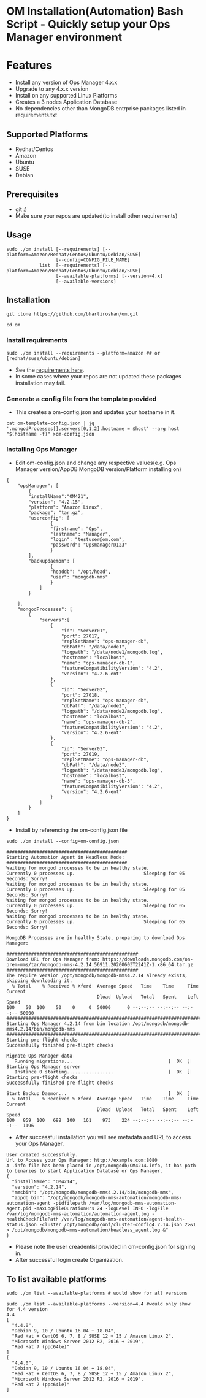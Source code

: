 # OM Installation(Automation) Bash Script - Quickly setup your Ops Manager environment 

# Features

- Install any version of Ops Manager 4.x.x
- Upgrade to any 4.x.x version
- Install on any supported Linux Platforms
- Creates a 3 nodes Application Database
- No dependencies other than MongoDB entrprise packages listed in requirements.txt

## Supported Platforms

- Redhat/Centos
- Amazon
- Ubuntu
- SUSE
- Debian

## Prerequisites

- git :) 
- Make sure your repos are updated(to install other requirements)

## Usage

```
sudo ./om install [--requirements] [--platform=Amazon/Redhat/Centos/Ubuntu/Debian/SUSE]
                  [--config=CONFIG_FILE_NAME]
            list  [--requirements] [--platform=Amazon/Redhat/Centos/Ubuntu/Debian/SUSE]
                  [--available-platforms] [--version=4.x]
                  [--available-versions]
 ``` 
  

## Installation

```
git clone https://github.com/bhartiroshan/om.git

cd om
```

### Install requirements

```
sudo ./om install --requirements --platform=amazon ## or [redhat/suse/ubuntu/debian]
```
- See the [requirements here](https://github.com/bhartiroshan/om/blob/master/requirements.txt). 
- In some cases where your repos are not updated these packages installation may fail. 

### Generate a config file from the template provided

- This creates a om-config.json and updates your hostname in it. 

```
cat om-template-config.json | jq '.mongodProcesses[].servers[0,1,2].hostname = $host' --arg host "$(hostname -f)" >om-config.json
```

### Installing Ops Manager

- Edit om-config.json and change any respective values(e.g. Ops Manager version/AppDB MongoDB version/Platform installing on)

```
{
    "opsManager": [
        {
        "installName":"OM421",
        "version": "4.2.15",
        "platform": "Amazon Linux",
        "package": "tar.gz",
        "userconfig": [
                {
                "firstname": "Ops",
                "lastname": "Manager",
                "login": "testuser@om.com",
                "password": "Opsmanager@123"
                }
        ],
        "backupdaemon": [
                {
                "headdb": "/opt/head",
                "user": "mongodb-mms"
                }
            ]
        }

    ],
    "mongodProcesses": [
        {
            "servers":[
                {
                    "id": "Server01",
                    "port": 27017,
                    "replSetName": "ops-manager-db",
                    "dbPath": "/data/node1",
                    "logpath": "/data/node1/mongodb.log",
                    "hostname": "localhost",
                    "name": "ops-manager-db-1",
                    "featureCompatibilityVersion": "4.2",
                    "version": "4.2.6-ent"
                },
                {
                    "id": "Server02",
                    "port": 27018,
                    "replSetName": "ops-manager-db",
                    "dbPath": "/data/node2",
                    "logpath": "/data/node2/mongodb.log",
                    "hostname": "localhost",
                    "name": "ops-manager-db-2",
                    "featureCompatibilityVersion": "4.2",
                    "version": "4.2.6-ent"
                },
                {
                    "id": "Server03",
                    "port": 27019,
                    "replSetName": "ops-manager-db",
                    "dbPath": "/data/node3",
                    "logpath": "/data/node3/mongodb.log",
                    "hostname": "localhost",
                    "name": "ops-manager-db-3",
                    "featureCompatibilityVersion": "4.2",
                    "version": "4.2.6-ent"
                }
            ]
        }
    ]
}
```

- Install by referencing the om-config.json file

```
sudo ./om install --config=om-config.json 

############################################
Starting Automation Agent in Headless Mode:
############################################
Waiting for mongod processes to be in healthy state.                         Currently 0 processes up.                         Sleeping for 05 Seconds: Sorry!
Waiting for mongod processes to be in healthy state.                         Currently 0 processes up.                         Sleeping for 05 Seconds: Sorry!
Waiting for mongod processes to be in healthy state.                         Currently 0 processes up.                         Sleeping for 05 Seconds: Sorry!
Waiting for mongod processes to be in healthy state.                         Currently 0 processes up.                         Sleeping for 05 Seconds: Sorry!

MongoDB Processes are in healthy State, preparing to download Ops Manager:

################################################
Download URL for Ops Manager from: https://downloads.mongodb.com/on-prem-mms/tar/mongodb-mms-4.2.14.56911.20200603T2241Z-1.x86_64.tar.gz
################################################
The require version /opt/mongodb/mongodb-mms4.2.14 already exists, skipping downloading it.
  % Total    % Received % Xferd  Average Speed   Time    Time     Time  Current
                                 Dload  Upload   Total   Spent    Left  Speed
100    50  100    50    0     0  50000      0 --:--:-- --:--:-- --:--:-- 50000
###################################################################################
Starting Ops Manager 4.2.14 from bin location /opt/mongodb/mongodb-mms4.2.14/bin/mongodb-mms
###################################################################################
Starting pre-flight checks
Successfully finished pre-flight checks

Migrate Ops Manager data
   Running migrations...                                   [  OK  ]
Starting Ops Manager server
   Instance 0 starting.................                    [  OK  ]
Starting pre-flight checks
Successfully finished pre-flight checks

Start Backup Daemon...                                     [  OK  ]
  % Total    % Received % Xferd  Average Speed   Time    Time     Time  Current
                                 Dload  Upload   Total   Spent    Left  Speed
100   859  100   698  100   161    973    224 --:--:-- --:--:-- --:--:--  1196
```
- After successful installation you will see metadata and URL to access your Ops Manager.

```
User created successfully.
Url to Access your Ops Manager: http://example.com:8080
A .info file has been placed in /opt/mongodb/OM4214.info, it has path to binaries to start Application Database or Ops Manager.
{
  "installName": "OM4214",
  "version": "4.2.14",
  "mmsbin": "/opt/mongodb/mongodb-mms4.2.14/bin/mongodb-mms",
  "appdb_bin": "/opt/mongodb/mongodb-mms-automation/mongodb-mms-automation-agent -pidfilepath /var/log/mongodb-mms-automation-agent.pid -maxLogFileDurationHrs 24 -logLevel INFO -logFile /var/log/mongodb-mms-automation/automation-agent.log -healthCheckFilePath /var/log/mongodb-mms-automation/agent-health-status.json -cluster /opt/mongodb/conf/cluster-config4.2.14.json 2>&1 > /opt/mongodb/mongodb-mms-automation/headless_agent.log &"
}
```
- Please note the user creadentisl provided in om-config.json for signing in. 
- After successful login create Organization. 

## To list available platforms
```
sudo ./om list --available-platforms # would show for all versions
```
```
sudo ./om list --available-platforms --version=4.4 #would only show for 4.4 version
4.4
[
  "4.4.0",
  "Debian 9, 10 / Ubuntu 16.04 + 18.04",
  "Red Hat + CentOS 6, 7, 8 / SUSE 12 + 15 / Amazon Linux 2",
  "Microsoft Windows Server 2012 R2, 2016 + 2019",
  "Red Hat 7 (ppc64le)"
]
[
  "4.4.0",
  "Debian 9, 10 / Ubuntu 16.04 + 18.04",
  "Red Hat + CentOS 6, 7, 8 / SUSE 12 + 15 / Amazon Linux 2",
  "Microsoft Windows Server 2012 R2, 2016 + 2019",
  "Red Hat 7 (ppc64le)"
]
```

